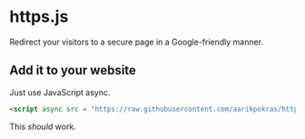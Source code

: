 # https.js
Redirect your visitors to a secure page in a Google-friendly manner.

## Add it to your website
Just use JavaScript async.
```html
<script async src = "https://raw.githubusercontent.com/aarikpokras/https.js/master/main.js"></script>
```
This _should_ work.
